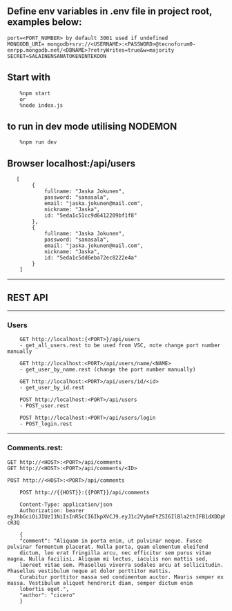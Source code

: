 ## Define env variables in .env file in project root, examples below:

    port=<PORT_NUMBER> by default 3001 used if undefined
    MONGODB_URI= mongodb+srv://<USERNAME>:<PASSWORD>@tecnoforum0-enrpp.mongodb.net/<DBNAME>?retryWrites=true&w=majority
    SECRET=SALAINENSANATOKENINTEKOON


## Start with 
```
	%npm start 
	or
	%node index.js
```
## to run in dev mode utilising NODEMON 
```
	%npm run dev

```
## Browser localhost:<PORT>/api/users 
```
   [
        {
            fullname: "Jaska Jokunen",
            password: "sanasala",
            email: "jaska.jokunen@mail.com",
            nickname: "Jaska",
            id: "5eda1c51cc9d6412209bf1f8"
        },
        {
            fullname: "Jaska Jokunen",
            password: "sanasala",
            email: "jaska.jokunen@mail.com",
            nickname: "Jaska",
            id: "5eda1c5dd6eba72ec8222e4a"
        }
    ]
```
----------------------------------------------------------------
## REST API 
----------------------------------------------------------------

### Users
```
	GET http://localhost:{<PORT>}/api/users
	- get_all_users.rest to be used from VSC, note change port number manually

	GET http://localhost:<PORT>/api/users/name/<NAME>
	- get_user_by_name.rest (change the port number manually)

	GET http://localhost:<PORT>/api/users/id/<id>
	- get_user_by_id.rest

	POST http://localhost:<PORT>/api/users 
	- POST_user.rest

	POST http://localhost:<PORT>/api/users/login
	- POST_login.rest

```
----------------------------------------------------------------
### Comments.rest: 
```
GET http://<HOST>:<PORT>/api/comments
GET http://<HOST>:<PORT>/api/comments/<ID>

POST http://<HOST>:<PORT>/api/comments
```
```
	POST http://{{HOST}}:{{PORT}}/api/comments
	
	Content-Type: application/json
	Authorization: bearer eyJhbGciOiJIUzI1NiIsInR5cCI6IkpXVCJ9.eyJ1c2VybmFtZSI6IlBla2thIFB1dXDDpMOkIiwiaWQiOiI1ZWUzMWIwMTk0MmJkZjQ2OTBhZWU0ZjkiLCJpYXQiOjE1OTIxNjY1MTl9.jO4apItViBccU9xYD3D7GVvXUFvV1F3_ZEV8vE-cR3Q
```
```
	{
	"comment": "Aliquam in porta enim, ut pulvinar neque. Fusce pulvinar fermentum placerat. Nulla porta, quam elementum eleifend
	dictum, leo erat fringilla arcu, nec efficitur sem purus vitae magna. Nulla facilisi. Aliquam mi lectus, iaculis non mattis sed,
	laoreet vitae sem. Phasellus viverra sodales arcu at sollicitudin. Phasellus vestibulum neque at dolor porttitor mattis.
	Curabitur porttitor massa sed condimentum auctor. Mauris semper ex massa. Vestibulum aliquet hendrerit diam, semper dictum enim
	lobortis eget.",
	"author": "cicero"
	}
```
